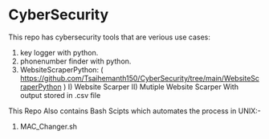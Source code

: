 # CyberSecurity

This repo has cybersecurity tools that are verious use cases:
1) key logger with python.
2) phonenumber finder with python.
3) WebsiteScraperPython: ( https://github.com/Tsaihemanth150/CyberSecurity/tree/main/WebsiteScraperPython )
  I) Website Scarper 
  II) Mutiple Website Scarper With output stored in .csv file


This Repo Also contains Bash Scipts which automates the process in UNIX:-
1) MAC_Changer.sh

